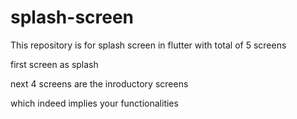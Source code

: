 # splash-screen

This repository is for splash screen in flutter with total of 5 screens 

first screen as splash 

next 4 screens are the inroductory screens

which indeed implies your functionalities 
